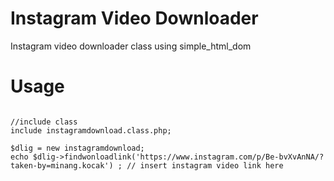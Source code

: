 # Instagram Video Downloader 
Instagram video downloader class using simple_html_dom

# Usage
```<?php

//include class
include instagramdownload.class.php;

$dlig = new instagramdownload;
echo $dlig->findwonloadlink('https://www.instagram.com/p/Be-bvXvAnNA/?taken-by=minang.kocak') ; // insert instagram video link here

```
